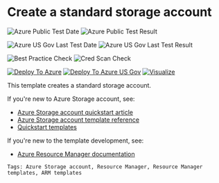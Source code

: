 # Create a standard storage account

![Azure Public Test Date](https://azurequickstartsservice.blob.core.windows.net/badges/101-storage-account-create/PublicLastTestDate.svg)
![Azure Public Test Result](https://azurequickstartsservice.blob.core.windows.net/badges/101-storage-account-create/PublicDeployment.svg)

![Azure US Gov Last Test Date](https://azurequickstartsservice.blob.core.windows.net/badges/101-storage-account-create/FairfaxLastTestDate.svg)
![Azure US Gov Last Test Result](https://azurequickstartsservice.blob.core.windows.net/badges/101-storage-account-create/FairfaxDeployment.svg)

![Best Practice Check](https://azurequickstartsservice.blob.core.windows.net/badges/101-storage-account-create/BestPracticeResult.svg)
![Cred Scan Check](https://azurequickstartsservice.blob.core.windows.net/badges/101-storage-account-create/CredScanResult.svg)

[![Deploy To Azure](https://raw.githubusercontent.com/fathym-it/azure-quickstart-templates/master/1-CONTRIBUTION-GUIDE/images/deploytoazure.svg?sanitize=true)](https://portal.azure.com/#create/Microsoft.Template/uri/https%3A%2F%2Fraw.githubusercontent.com%2Ffathym-it%2Fazure-quickstart-templates%2Fmaster%2F101-storage-account-create%2Fazuredeploy.json)
[![Deploy To Azure US Gov](https://raw.githubusercontent.com/fathym-it/azure-quickstart-templates/master/1-CONTRIBUTION-GUIDE/images/deploytoazuregov.svg?sanitize=true)](https://portal.azure.us/#create/Microsoft.Template/uri/https%3A%2F%2Fraw.githubusercontent.com%2Ffathym-it%2Fazure-quickstart-templates%2Fmaster%2F101-storage-account-create%2Fazuredeploy.json)
[![Visualize](https://raw.githubusercontent.com/fathym-it/azure-quickstart-templates/master/1-CONTRIBUTION-GUIDE/images/visualizebutton.svg?sanitize=true)](http://armviz.io/#/?load=https%3A%2F%2Fraw.githubusercontent.com%2Ffathym-it%2Fazure-quickstart-templates%2Fmaster%2F101-storage-account-create%2Fazuredeploy.json)

This template creates a standard storage account.

If you're new to Azure Storage account, see:

- [Azure Storage account quickstart article](https://docs.microsoft.com/azure/storage/common/storage-account-create)
- [Azure Storage account template reference](https://docs.microsoft.com/azure/templates/microsoft.storage/allversions)
- [Quickstart templates](https://azure.microsoft.com/resources/templates/?resourceType=Microsoft.Storage&pageNumber=1&sort=Popular)

If you're new to the template development, see:

- [Azure Resource Manager documentation](https://docs.microsoft.com/en-us/azure/azure-resource-manager/)

`Tags: Azure Storage account, Resource Manager, Resource Manager templates, ARM templates`
